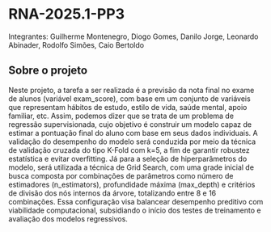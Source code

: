 # RNA-2025.1-PP3

Integrantes:
Guilherme Montenegro, Diogo Gomes, Danilo Jorge, Leonardo Abinader, Rodolfo Simões, Caio Bertoldo

## Sobre o projeto
Neste projeto, a tarefa a ser realizada é a previsão da nota final no exame de alunos (variável exam_score), com base em um conjunto de variáveis que representam hábitos de estudo, estilo de vida, saúde mental, apoio familiar, etc. Assim, podemos dizer que se trata de um problema de regressão supervisionada, cujo objetivo é construir um modelo capaz de estimar a pontuação final do aluno com base em seus dados individuais. A validação do desempenho do modelo será conduzida por meio da técnica de validação cruzada do tipo K-Fold com k=5, a fim de garantir robustez estatística e evitar overfitting. Já para a seleção de hiperparâmetros do modelo, será utilizada a técnica de Grid Search, com uma grade inicial de busca composta por combinações de parâmetros como número de estimadores (n_estimators), profundidade máxima (max_depth) e critérios de divisão dos nós internos da árvore, totalizando entre 8 e 16 combinações. Essa configuração visa balancear desempenho preditivo com viabilidade computacional, subsidiando o início dos testes de treinamento e avaliação dos modelos regressivos.
